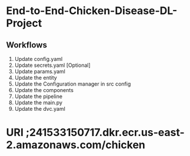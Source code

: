 # End-to-End-Chicken-Disease-DL-Project


## Workflows

1. Update config.yaml
2. Update secrets.yaml [Optional]
3. Update params.yaml
4. Update the entity
5. Update the Configuration manager in src config
6. Update the components
7. Update the pipeline
8. Update the main.py
9. Update the dvc.yaml




# URI ;241533150717.dkr.ecr.us-east-2.amazonaws.com/chicken